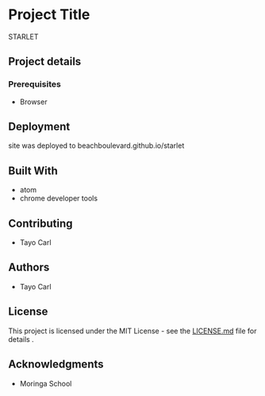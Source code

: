# Project Title

STARLET

## Project details

### Prerequisites

* Browser


## Deployment

site was deployed to beachboulevard.github.io/starlet

## Built With

* atom
* chrome developer tools

## Contributing

* Tayo Carl


## Authors

* Tayo Carl

## License

This project is licensed under the MIT License - see the [LICENSE.md](LICENSE.md) file for details .

## Acknowledgments

* Moringa School
